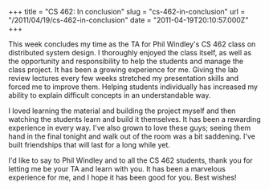+++
title = "CS 462: In conclusion"
slug = "cs-462-in-conclusion"
url = "/2011/04/19/cs-462-in-conclusion"
date = "2011-04-19T20:10:57.000Z"
+++

This week concludes my time as the TA for Phil Windley's CS 462 class on distributed system design. I thoroughly enjoyed the class itself, as well as the opportunity and responsibility to help the students and manage the class project. It has been a growing experience for me. Giving the lab review lectures every few weeks stretched my presentation skills and forced me to improve them. Helping students individually has increased my ability to explain difficult concepts in an understandable way.

I loved learning the material and building the project myself and then watching the students learn and build it themselves. It has been a rewarding experience in every way. I've also grown to love these guys; seeing them hand in the final tonight and walk out of the room was a bit saddening. I've built friendships that will last for a long while yet.

I'd like to say to Phil Windley and to all the CS 462 students, thank you for letting me be your TA and learn with you. It has been a marvelous experience for me, and I hope it has been good for you. Best wishes!
